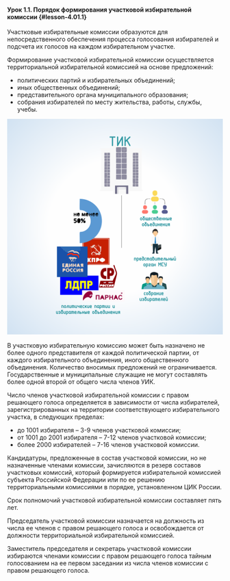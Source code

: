 #### Урок 1.1. Порядок формирования участковой избирательной комиссии {#lesson-4.01.1}

Участковые избирательные комиссии образуются для непосредственного обеспечения процесса голосования избирателей и подсчета их голосов на каждом избирательном участке.

Формирование участковой избирательной комиссии осуществляется территориальной избирательной комиссией на основе предложений:

- политических партий и избирательных объединений;
- иных общественных объединений;
- представительного органа муниципального образования;
- собрания избирателей по месту жительства, работы, службы, учебы.

![Рисунок 1.1.1. Порядок формирования участковой избирательной комиссии ](./4.01.1.1.svg)

В участковую избирательную комиссию может быть назначено не более одного представителя от каждой политической партии, от каждого избирательного объединения, иного общественного объединения. Количество вносимых предложений не ограничивается. Государственные и муниципальные служащие не могут составлять более одной второй от общего числа членов УИК.

Число членов участковой избирательной комиссии с правом решающего голоса определяется в зависимости от числа избирателей, зарегистрированных на территории соответствующего избирательного участка, в следующих пределах:

- до 1001 избирателя – 3-9 членов участковой комиссии;
- от 1001 до 2001 избирателя – 7-12 членов участковой комиссии;
- более 2000 избирателей – 7-16 членов участковой комиссии.

Кандидатуры, предложенные в состав участковой комиссии, но не назначенные членами комиссии, зачисляются в резерв составов участковых комиссий, который формируется избирательной комиссией субъекта Российской Федерации или по ее решению территориальными комиссиями в порядке, установленном ЦИК России.

Срок полномочий участковой избирательной комиссии составляет пять лет.

Председатель участковой комиссии назначается на должность из числа ее членов с правом решающего голоса и освобождается от должности территориальной избирательной комиссией.

Заместитель председателя и секретарь участковой комиссии избираются членами комиссии с правом решающего голоса тайным голосованием на ее первом заседании из числа членов комиссии с правом решающего голоса.
